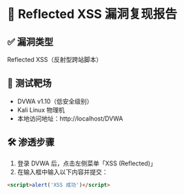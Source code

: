 # 🎯 Reflected XSS 漏洞复现报告

## ✅ 漏洞类型

Reflected XSS（反射型跨站脚本）

## 🧪 测试靶场

- DVWA v1.10（低安全级别）
- Kali Linux 物理机
- 本地访问地址：http://localhost/DVWA

## 🛠️ 渗透步骤

1. 登录 DVWA 后，点击左侧菜单「XSS (Reflected)」
2. 在输入框中输入以下内容并提交：

```html
<script>alert('XSS 成功')</script>
```
